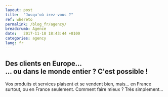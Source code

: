 ```yaml
---
layout: post
title:  "Jusqu'où irez-vous ?"
ref: whereto
permalink: /blog_fr/agency/
breadcrumb: Agence
date:   2017-11-18 18:43:44 +0100
categories: agency
lang: fr
---
```


## Des clients en Europe&hellip;<br>&hellip; ou dans le monde entier&nbsp;? C'est possible&nbsp;!

Vos produits et services plaisent et se vendent bien, mais... en France surtout, ou en France seulement. Comment faire mieux ? Très simplement...
